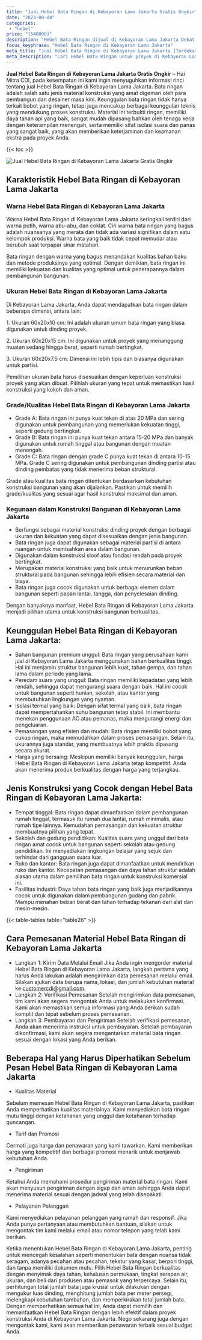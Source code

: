 ```yaml
---
title: "Jual Hebel Bata Ringan di Kebayoran Lama Jakarta Gratis Ongkir"
date: "2023-08-04"
categories:
 - "hebel"
price: "[540000]"
description: "Hebel Bata Ringan dijual di Kebayoran Lama Jakarta Dekat. Hebel Bata Ringan ini sering dipakai dalam proyek pembangunan sebagai bahan bangunan yang tahan lama dan berkualitas. Silakan hubungi kami untuk informasi lebih lanjut."
focus_keyphrase: "Hebel Bata Ringan di Kebayoran Lama Jakarta"
meta_title: "Jual Hebel Bata Ringan di Kebayoran Lama Jakarta [Terdekat] - CDI"
meta_description: "Cari Hebel Bata Ringan untuk proyek di Kebayoran Lama Jakarta? Kami menawarkan Hebel Bata Ringan berkualitas untuk bahan bangunan dinding. Raih penawaran terbaik sekarang."
---
```


**Jual Hebel Bata Ringan di Kebayoran Lama Jakarta Gratis Ongkir** – Hai Mitra CDI, pada kesempatan ini kami ingin menyuguhkan informasi rinci tentang jual Hebel Bata Ringan di Kebayoran Lama Jakarta. Bata ringan adalah salah satu jenis material konstruksi yang amat digemari oleh para pembangun dan desainer masa kini. Keunggulan bata ringan tidak hanya terkait bobot yang ringan, tetapi juga mencakup berbagai keunggulan teknis yang mendukung proses konstruksi. Material ini terbukti ringan, memiliki daya tahan api yang baik, sangat mudah dipasang bahkan oleh tenaga kerja dengan keterampilan menengah, serta memiliki sifat isolasi suara dan panas yang sangat baik, yang akan memberikan keterjaminan dan keamanan ekstra pada proyek Anda.

{{< toc >}}

![Jual Hebel Bata Ringan di Kebayoran Lama Jakarta Gratis Ongkir](/images/hebel/hebel-bataringan-05.jpg)

## Karakteristik Hebel Bata Ringan di Kebayoran Lama Jakarta

### Warna Hebel Bata Ringan di Kebayoran Lama Jakarta

Warna Hebel Bata Ringan di Kebayoran Lama Jakarta seringkali terdiri dari warna putih, warna abu-abu, dan coklat. Ciri warna bata ringan yang bagus adalah nuansanya yang merata dan tidak ada variasi signifikan dalam satu kelompok produksi. Warna bata yang baik tidak cepat memudar atau berubah saat terpapar sinar matahari.

Bata ringan dengan warna yang bagus menandakan kualitas bahan baku dan metode produksinya yang optimal. Dengan demikian, bata ringan ini memiliki kekuatan dan kualitas yang optimal untuk penerapannya dalam pembangunan bangunan.

### Ukuran Hebel Bata Ringan di Kebayoran Lama Jakarta

Di Kebayoran Lama Jakarta, Anda dapat mendapatkan bata ringan dalam beberapa dimensi, antara lain:

1\. Ukuran 60x20x10 cm: Ini adalah ukuran umum bata ringan yang biasa digunakan untuk dinding proyek.

2\. Ukuran 60x20x15 cm: Ini digunakan untuk proyek yang menanggung muatan sedang hingga berat, seperti rumah bertingkat.

3\. Ukuran 60x20x7.5 cm: Dimensi ini lebih tipis dan biasanya digunakan untuk partisi.

Pemilihan ukuran bata harus disesuaikan dengan keperluan konstruksi proyek yang akan dibuat. Pilihlah ukuran yang tepat untuk memastikan hasil konstruksi yang kokoh dan aman.

### Grade/Kualitas Hebel Bata Ringan di Kebayoran Lama Jakarta

*   Grade A: Bata ringan ini punya kuat tekan di atas 20 MPa dan sering digunakan untuk pembangunan yang memerlukan kekuatan tinggi, seperti gedung bertingkat.
*   Grade B: Bata ringan ini punya kuat tekan antara 15-20 MPa dan banyak digunakan untuk rumah tinggal atau bangunan dengan muatan menengah.
*   Grade C: Bata ringan dengan grade C punya kuat tekan di antara 10-15 MPa. Grade C sering digunakan untuk pembangunan dinding partisi atau dinding pembatas yang tidak menerima beban struktural.

Grade atau kualitas bata ringan ditentukan berdasarkan kebutuhan konstruksi bangunan yang akan dijalankan. Pastikan untuk memilih grade/kualitas yang sesuai agar hasil konstruksi maksimal dan aman.

### Kegunaan dalam Konstruksi Bangunan di Kebayoran Lama Jakarta

*   Berfungsi sebagai material konstruksi dinding proyek dengan berbagai ukuran dan kekuatan yang dapat disesuaikan dengan jenis bangunan.
*   Bata ringan juga dapat digunakan sebagai material partisi di antara ruangan untuk memisahkan area dalam bangunan.
*   Digunakan dalam konstruksi sloof atau fondasi rendah pada proyek bertingkat.
*   Merupakan material konstruksi yang baik untuk menurunkan beban struktural pada bangunan sehingga lebih efisien secara material dan biaya.
*   Bata ringan juga cocok digunakan untuk berbagai elemen dalam bangunan seperti papan lantai, tangga, dan penyelesaian dinding.

Dengan banyaknya manfaat, Hebel Bata Ringan di Kebayoran Lama Jakarta menjadi pilihan utama untuk konstruksi bangunan berkualitas.

## Keunggulan Hebel Bata Ringan di Kebayoran Lama Jakarta:

*   Bahan bangunan premium unggul: Bata ringan yang perusahaan kami jual di Kebayoran Lama Jakarta menggunakan bahan berkualitas tinggi. Hal ini menjamin struktur bangunan lebih kuat, tahan gempa, dan tahan lama dalam periode yang lama.
*   Peredam suara yang unggul: Bata ringan memiliki kepadatan yang lebih rendah, sehingga dapat mengurangi suara dengan baik. Hal ini cocok untuk bangunan seperti hunian, sekolah, atau kantor yang membutuhkan lingkungan yang nyaman.
*   Isolasi termal yang baik: Dengan sifat termal yang baik, bata ringan dapat mempertahankan suhu bangunan tetap stabil. Ini membantu menekan penggunaan AC atau pemanas, maka mengurangi energi dan pengeluaran.
*   Pemasangan yang efisien dan mudah: Bata ringan memiliki bobot yang cukup ringan, maka memudahkan dalam proses pemasangan. Selain itu, ukurannya juga standar, yang membuatnya lebih praktis dipasang secara akurat.
*   Harga yang bersaing: Meskipun memiliki banyak keunggulan, harga Hebel Bata Ringan di Kebayoran Lama Jakarta tetap kompetitif. Anda akan menerima produk berkualitas dengan harga yang terjangkau.

## Jenis Konstruksi yang Cocok dengan Hebel Bata Ringan di Kebayoran Lama Jakarta:

*   Tempat tinggal: Bata ringan dapat dimanfaatkan dalam pembangunan rumah tinggal, termasuk itu rumah dua lantai, rumah minimalis, atau rumah tipe lainnya. Kemudahan pemasangan dan kekuatan struktur membuatnya pilihan yang tepat.
*   Sekolah dan gedung pendidikan: Kualitas suara yang unggul dari bata ringan amat cocok untuk bangunan seperti sekolah atau gedung pendidikan. Ini menyediakan lingkungan belajar yang sejuk dan terhindar dari gangguan suara luar.
*   Ruko dan kantor: Bata ringan juga dapat dimanfaatkan untuk mendirikan ruko dan kantor. Kecepatan pemasangan dan daya tahan struktur adalah alasan utama dalam pemilihan bata ringan untuk konstruksi komersial ini.
*   Fasilitas industri: Daya tahan bata ringan yang baik juga menjadikannya cocok untuk digunakan dalam pembangunan gudang dan pabrik. Mampu menahan beban berat dan tahan terhadap tekanan dari alat dan mesin-mesin.

{{< table-tables table="table26" >}}

## Cara Pemesanan Material Hebel Bata Ringan di Kebayoran Lama Jakarta

*   Langkah 1: Kirim Data Melalui Email
Jika Anda ingin mengorder material Hebel Bata Ringan di Kebayoran Lama Jakarta, langkah pertama yang harus Anda lakukan adalah mengirimkan data pemesanan melalui email. Silakan ajukan data berupa nama, lokasi, dan jumlah kebutuhan material ke customercdi@gmail.com.
*   Langkah 2: Verifikasi Pemesanan
Setelah mengirimkan data pemesanan, tim kami akan segera mengontak Anda untuk melakukan konfirmasi. Kami akan memastikan semua informasi yang Anda berikan sudah komplit dan tepat sebelum proses pemesanan.
*   Langkah 3: Pembayaran dan Pengiriman
Setelah verifikasi pemesanan, Anda akan menerima instruksi untuk pembayaran. Setelah pembayaran dikonfirmasi, kami akan segera mengantarkan material bata ringan sesuai dengan lokasi yang Anda berikan.

## Beberapa Hal yang Harus Diperhatikan Sebelum Pesan Hebel Bata Ringan di Kebayoran Lama Jakarta

*   Kualitas Material

Sebelum memesan Hebel Bata Ringan di Kebayoran Lama Jakarta, pastikan Anda memperhatikan kualitas materialnya. Kami menyediakan bata ringan mutu tinggi dengan ketahanan yang unggul dan ketahanan terhadap guncangan.
*   Tarif dan Promosi

Cermati juga harga dan penawaran yang kami tawarkan. Kami memberikan harga yang kompetitif dan berbagai promosi menarik untuk menjawab kebutuhan Anda.
*   Pengiriman

Ketahui Anda memahami prosedur pengiriman material bata ringan. Kami akan menyusun pengiriman dengan sigap dan aman sehingga Anda dapat menerima material sesuai dengan jadwal yang telah disepakati.
*   Pelayanan Pelanggan

Kami menyediakan pelayanan pelanggan yang ramah dan responsif. Jika Anda punya pertanyaan atau membutuhkan bantuan, silakan untuk mengontak tim kami melalui email atau nomor telepon yang telah kami berikan.

Ketika menentukan Hebel Bata Ringan di Kebayoran Lama Jakarta, penting untuk mencegah kesalahan seperti menentukan bata dengan nuansa tidak seragam, adanya pecahan atau pecahan, tekstur yang kasar, berpori tinggi, dan tanpa memiliki dokumen mutu. Pilih Hebel Bata Ringan berkualitas dengan menyimak daya tahan, kehalusan permukaan, tingkat serapan air, ukuran, dan beli dari produsen atau pemasok yang terpercaya. Selain itu, perhitungan total jumlah bata juga krusial untuk dilakukan dengan mengukur luas dinding, menghitung jumlah bata per meter persegi, melengkapi kebutuhan tambahan, dan memperkirakan total jumlah bata. Dengan memperhatikan semua hal ini, Anda dapat memilih dan memanfaatkan Hebel Bata Ringan dengan lebih efektif dalam proyek konstruksi Anda di Kebayoran Lama Jakarta. Nego sekarang juga dengan mengontak kami, kami akan memberikan penawaran terbaik sesuai budget Anda.